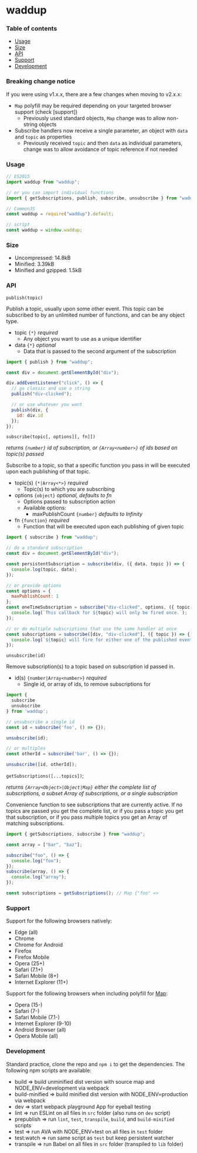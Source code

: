 # waddup

### Table of contents

- [Usage](#usage)
- [Size](#size)
- [API](#api)
- [Support](#support)
- [Development](#development)

### Breaking change notice

If you were using v1.x.x, there are a few changes when moving to v2.x.x:

- `Map` polyfill may be required depending on your targeted browser support (check [support])
  - Previously used standard objects, `Map` change was to allow non-string objects
- Subscribe handlers now receive a single parameter, an object with `data` and `topic` as properties
  - Previously received `topic` and then `data` as individual parameters, change was to allow avoidance of topic reference if not needed

### Usage

```javascript
// ES2015
import waddup from "waddup";

// or you can import individual functions
import { getSubscriptions, publish, subscribe, unsubscribe } from "waddup";

// CommonJS
const waddup = require("waddup").default;

// script
const waddup = window.waddup;
```

### Size

- Uncompressed: 14.8kB
- Minified: 3.39kB
- Minified and gzipped: 1.5kB

### API

`publish(topic)`

Publish a topic, usually upon some other event. This topic can be subscribed to by an unlimited number of functions, and can be any object type.

- topic `{*}` _required_
  - Any object you want to use as a unique identifier
- data `{*}` _optional_
  - Data that is passed to the second argument of the subscription

```javascript
import { publish } from "waddup";

const div = document.getElementById("div");

div.addEventListener("click", () => {
  // go classic and use a string
  publish("div-clicked");

  // or use whatever you want
  publish(div, {
    id: div.id
  });
});
```

`subscribe(topic[, options][, fn]])`

_returns `{number}` id of subscription, or `{Array<number>}` of ids based on topic(s) passed_

Subscribe to a topic, so that a specific function you pass in will be executed upon each publishing of that topic.

- topic(s) `{*|Array<*>}` _required_
  - Topic(s) to which you are subscribing
- options `{object}` _optional, defaults to fn_
  - Options passed to subscription action
  - Available options:
    - maxPublishCount `{number}` _defaults to Infinity_
- fn `{function}` _required_
  - Function that will be executed upon each publishing of given topic

```javascript
import { subscribe } from "waddup";

// do a standard subscription
const div = document.getElementById("div");

const persistentSubscription = subscribe(div, ({ data, topic }) => {
  console.log(topic, data);
});

// or provide options
const options = {
  maxPublishCount: 1
};
const oneTimeSubscription = subscribe("div-clicked", options, ({ topic }) => {
  console.log(`This callback for ${topic} will only be fired once.`);
});

// or do multiple subscriptions that use the same handler at once
const subscriptions = subscribe([div, "div-clicked"], ({ topic }) => {
  console.log(`${topic} will fire for either one of the published events!`);
});
```

`unsubscribe(id)`

Remove subscription(s) to a topic based on subscription id passed in.

- id(s) `{number|Array<number>}` _required_
  - Single id, or array of ids, to remove subscriptions for

```javascript
import {
  subscribe
  unsubscribe
} from 'waddup';

// unsubscribe a single id
const id = subscribe('foo', () => {});

unsubscribe(id);

// or multiples
const otherId = subscribe('bar', () => {});

unsubscribe([id, otherId]);
```

`getSubscriptions([...topics])`;

_returns `{Array<Object>|Object|Map}` either the complete list of subscriptions, a subset Array of subscriptions, or a single subscription_

Convenience function to see subscriptions that are currently active. If no topics are passed you get the complete list, or if you pass a topic you get that subscription, or if you pass multiple topics you get an Array of matching subscriptions.

```javascript
import { getSubscriptions, subscribe } from "waddup";

const array = ["bar", "baz"];

subscribe("foo", () => {
  console.log("foo");
});
subscribe(array, () => {
  console.log("array");
});

const subscriptions = getSubscriptions(); // Map {"foo" =>
```

### Support

Support for the following browsers natively:

- Edge (all)
- Chrome
- Chrome for Android
- Firefox
- Firefox Mobile
- Opera (25+)
- Safari (7.1+)
- Safari Mobile (8+)
- Internet Explorer (11+)

Support for the following browsers when including polyfill for [Map](https://developer.mozilla.org/en-US/docs/Web/JavaScript/Reference/Global_Objects/Map):

- Opera (15-)
- Safari (7-)
- Safari Mobile (7.1-)
- Internet Explorer (9-10)
- Android Browser (all)
- Opera Mobile (all)

### Development

Standard practice, clone the repo and `npm i` to get the dependencies. The following npm scripts are available:

- build => build unminified dist version with source map and NODE_ENV=development via webpack
- build-minified => build minified dist version with NODE_ENV=production via webpack
- dev => start webpack playground App for eyeball testing
- lint => run ESLint on all files in `src` folder (also runs on `dev` script)
- prepublish => run `lint`, `test`, `transpile`, `build`, and `build-minified` scripts
- test => run AVA with NODE_ENV=test on all files in `test` folder
- test:watch => run same script as `test` but keep persistent watcher
- transpile => run Babel on all files in `src` folder (transpiled to `lib` folder)
